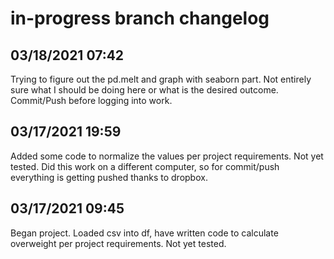 # in-progress branch changelog

## 03/18/2021 07:42
Trying to figure out the pd.melt and graph with seaborn part. Not entirely sure what I should be doing here or what is the desired outcome. Commit/Push before logging into work.

## 03/17/2021 19:59
Added some code to normalize the values per project requirements. Not yet tested. Did this work on a different computer, so for commit/push everything is getting pushed thanks to dropbox.

## 03/17/2021 09:45
Began project. Loaded csv into df, have written code to calculate overweight per project requirements. Not yet tested.